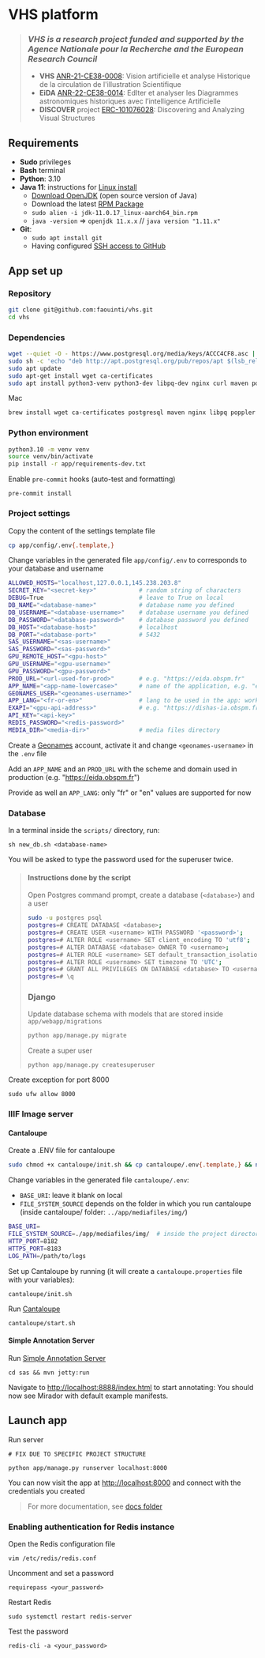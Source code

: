 # VHS platform

> ### *VHS is a research project funded and supported by the Agence Nationale pour la Recherche and the European Research Council*
> - **VHS** [ANR-21-CE38-0008](https://anr.fr/Projet-ANR-21-CE38-0008): Vision artificielle et analyse Historique de la circulation de l'illustration Scientifique
> - **EiDA** [ANR-22-CE38-0014](https://anr.fr/Projet-ANR-22-CE38-0014): EdIter et analyser les Diagrammes astronomiques historiques avec l’intelligence Artificielle
> - **DISCOVER** project [ERC-101076028](https://cordis.europa.eu/project/id/101076028): Discovering and Analyzing Visual Structures

[//]: # (<img src="https://cdn-assets.inwink.com/e35f09cd-74e4-4383-8b70-15153fc0de48/9e39a716-4b31-408b-94f2-3af40901e6ac1">)
[//]: # (<img src="https://www.scattererid.eu/wp-content/uploads/2019/02/erc_logo.png">)

## Requirements

- **Sudo** privileges
- **Bash** terminal
- **Python**: 3.10
- **Java 11**: instructions for [Linux install](https://docs.oracle.com/en/java/javase/11/install/installation-jdk-linux-platforms.html#GUID-737A84E4-2EFF-4D38-8E60-3E29D1B884B8)
    - [Download OpenJDK](https://jdk.java.net/11/) (open source version of Java)
    - Download the latest [RPM Package](https://www.oracle.com/java/technologies/downloads/#java11)
    - `sudo alien -i jdk-11.0.17_linux-aarch64_bin.rpm`
    - `java -version` => `openjdk 11.x.x` // `java version "1.11.x"`
- **Git**:
    - `sudo apt install git`
    - Having configured [SSH access to GitHub](https://docs.github.com/en/authentication/connecting-to-github-with-ssh)

[//]: # (&#40;Mac: https://www.oracle.com/java/technologies/downloads/#java11-mac&#41;)

## App set up

### Repository

```bash
git clone git@github.com:faouinti/vhs.git
cd vhs
```

### Dependencies

```bash
wget --quiet -O - https://www.postgresql.org/media/keys/ACCC4CF8.asc | sudo apt-key add -
sudo sh -c 'echo "deb http://apt.postgresql.org/pub/repos/apt $(lsb_release -cs)-pgdg main" > /etc/apt/sources.list.d/pgdg.list'
sudo apt update
sudo apt-get install wget ca-certificates
sudo apt install python3-venv python3-dev libpq-dev nginx curl maven postgresql poppler-utils redis-server ghostscript
```

Mac
```bash
brew install wget ca-certificates postgresql maven nginx libpq poppler redis ghostscript
```

### Python environment

```bash
python3.10 -m venv venv
source venv/bin/activate
pip install -r app/requirements-dev.txt
```

Enable `pre-commit` hooks (auto-test and formatting)

```shell
pre-commit install
```

### Project settings

Copy the content of the settings template file

```bash
cp app/config/.env{.template,}
```

Change variables in the generated file `app/config/.env` to corresponds to your database and username

```bash
ALLOWED_HOSTS="localhost,127.0.0.1,145.238.203.8"
SECRET_KEY="<secret-key>"            # random string of characters
DEBUG=True                           # leave to True on local
DB_NAME="<database-name>"            # database name you defined
DB_USERNAME="<database-username>"    # database username you defined
DB_PASSWORD="<database-password>"    # database password you defined
DB_HOST="<database-host>"            # localhost
DB_PORT="<database-port>"            # 5432
SAS_USERNAME="<sas-username>"
SAS_PASSWORD="<sas-password>"
GPU_REMOTE_HOST="<gpu-host>"
GPU_USERNAME="<gpu-username>"
GPU_PASSWORD="<gpu-password>"
PROD_URL="<url-used-for-prod>"       # e.g. "https://eida.obspm.fr"
APP_NAME="<app-name-lowercase>"      # name of the application, e.g. "eida"
GEONAMES_USER="<geonames-username>"
APP_LANG="<fr-or-en>"                # lang to be used in the app: work either for french (fr) or english (en)
EXAPI="<gpu-api-address>"            # e.g. "https://dishas-ia.obspm.fr"
API_KEY="<api-key>"
REDIS_PASSWORD="<redis-password>"
MEDIA_DIR="<media-dir>"              # media files directory
```

Create a [Geonames](https://www.geonames.org/login) account, activate it and change `<geonames-username>` in the `.env` file

Add an `APP_NAME` and an `PROD_URL` with the scheme and domain used in production (e.g. "https://eida.obspm.fr")

Provide as well an `APP_LANG`: only "fr" or "en" values are supported for now

### Database

In a terminal inside the `scripts/` directory, run:

```shell
sh new_db.sh <database-name>
```

You will be asked to type the password used for the superuser twice.

> #### Instructions done by the script
> Open Postgres command prompt, create a database (`<database>`) and a user
>
> [//]: # (createuser -s postgres)
> [//]: # (psql -U postgres)
>
> ```bash
> sudo -u postgres psql
> postgres=# CREATE DATABASE <database>;
> postgres=# CREATE USER <username> WITH PASSWORD '<password>';
> postgres=# ALTER ROLE <username> SET client_encoding TO 'utf8';
> postgres=# ALTER DATABASE <database> OWNER TO <username>;
> postgres=# ALTER ROLE <username> SET default_transaction_isolation TO 'read committed';
> postgres=# ALTER ROLE <username> SET timezone TO 'UTC';
> postgres=# GRANT ALL PRIVILEGES ON DATABASE <database> TO <username>;
> postgres=# \q
> ```
>
> [//]: # (#### [pgAdmin]&#40;https://www.pgadmin.org&#41; &#40;GUI for PostgreSQL&#41;)
> [//]: # ()
> [//]: # (Provide email address and password. You should now access the interface )
>
>
> ### Django
>
> Update database schema with models that are stored inside `app/webapp/migrations`
> ```bash
> python app/manage.py migrate
> ```
>
> [//]: # (Download static files to be stored in `app/staticfiles`)
> [//]: # (```bash)
> [//]: # (python app/manage.py collectstatic)
> [//]: # (```)
>
> Create a super user
> ```shell
> python app/manage.py createsuperuser
> ```

Create exception for port 8000
```shell
sudo ufw allow 8000
```

### IIIF Image server

#### Cantaloupe

Create a .ENV file for cantaloupe
```bash
sudo chmod +x cantaloupe/init.sh && cp cantaloupe/.env{.template,} && nano cantaloupe/.env
```

Change variables in the generated file `cantaloupe/.env`:
- `BASE_URI`: leave it blank on local
- `FILE_SYSTEM_SOURCE` depends on the folder in which you run cantaloupe (inside cantaloupe/ folder: `../app/mediafiles/img/`)
```bash
BASE_URI=
FILE_SYSTEM_SOURCE=./app/mediafiles/img/  # inside the project directory
HTTP_PORT=8182
HTTPS_PORT=8183
LOG_PATH=/path/to/logs
```

Set up Cantaloupe by running (it will create a `cantaloupe.properties` file with your variables):
```shell
cantaloupe/init.sh
```

Run [Cantaloupe](https://cantaloupe-project.github.io/)
```shell
cantaloupe/start.sh
```

#### Simple Annotation Server
Run [Simple Annotation Server](https://github.com/glenrobson/SimpleAnnotationServer)
```shell
cd sas && mvn jetty:run
```

Navigate to [http://localhost:8888/index.html](http://localhost:8888/index.html) to start annotating:
You should now see Mirador with default example manifests.

## Launch app

Run server
```shell
# FIX DUE TO SPECIFIC PROJECT STRUCTURE

python app/manage.py runserver localhost:8000
```

You can now visit the app at [http://localhost:8000](http://localhost:8000) and connect with the credentials you created

> For more documentation, see [docs folder](https://github.com/faouinti/vhs/tree/main/docs)

### Enabling authentication for Redis instance
Open the Redis configuration file
```
vim /etc/redis/redis.conf
```
Uncomment and set a password
```
requirepass <your_password>
```
Restart Redis
```
sudo systemctl restart redis-server
```
Test the password
```
redis-cli -a <your_password>
```
